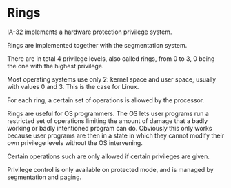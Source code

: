 # Rings

IA-32 implements a hardware protection privilege system.

Rings are implemented together with the segmentation system.

There are in total 4 privilege levels, also called rings, from 0 to 3, 0 being the one with the highest privilege.

Most operating systems use only 2: kernel space and user space, usually with values 0 and 3. This is the case for Linux.

For each ring, a certain set of operations is allowed by the processor.

Rings are useful for OS programmers. The OS lets user programs run a restricted set of operations limiting the amount of damage that a badly working or badly intentioned program can do. Obviously this only works because user programs are then in a state in which they cannot modify their own privilege levels without the OS intervening.

Certain operations such are only allowed if certain privileges are given.

Privilege control is only available on protected mode, and is managed by segmentation and paging.
